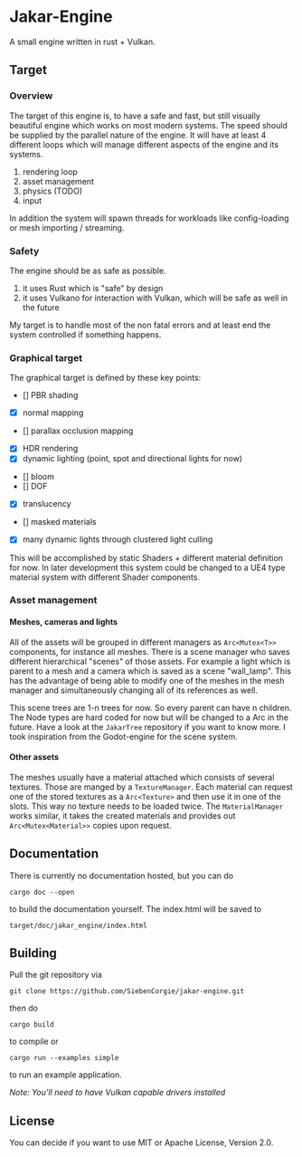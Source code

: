 # Jakar-Engine
A small engine written in rust + Vulkan.

## Target


### Overview

The target of this engine is, to have a safe and fast, but still visually
beautiful engine which works on most modern systems.
The speed should be supplied by the parallel nature of the engine.
It will have at least 4 different loops which will manage different
aspects of the engine and its systems.
 1. rendering loop
 2. asset management
 3. physics (TODO)
 4. input

In addition the system will spawn threads for workloads like config-loading
or mesh importing / streaming.


### Safety

The engine should be as safe as possible.
 1. it uses Rust which is "safe" by design
 2. it uses Vulkano for interaction with Vulkan, which will be safe as well
    in the future

My target is to handle most of the non fatal errors and at least end the system controlled if something happens.

### Graphical target

The graphical target is defined by these key points:

- [] PBR shading
- [x] normal mapping
- [] parallax occlusion mapping
- [x] HDR rendering
- [x] dynamic lighting (point, spot and directional lights for now)
- [] bloom
- [] DOF
- [x] translucency
- [] masked materials
- [x] many dynamic lights through clustered light culling

This will be accomplished by static Shaders + different material definition for
now. In later development this system could be changed to a UE4 type
material system with different Shader components.

### Asset management

#### Meshes, cameras and lights
All of the assets will be grouped in different managers as `Arc<Mutex<T>>`
components, for instance all meshes.
There is a scene manager who saves different hierarchical "scenes" of those
assets. For example a light which is parent to a mesh and a camera which is
saved as a scene "wall_lamp".
This has the advantage of being able to modify one of the meshes in the mesh
manager and simultaneously changing all of its references as well.

This scene trees are 1-n trees for now. So every parent can have n children.
The Node types are hard coded for now but will be changed to a Arc<NodeType> in
the future. Have a look at the `JakarTree` repository if you want to know more.
I took inspiration from the Godot-engine for the scene system.

#### Other assets
The meshes usually have a material attached which consists of several textures.
Those are manged by a `TextureManager`. Each material can request one of the stored textures as a `Arc<Texture>` and then use it in one of the slots.
This way no texture needs to be loaded twice.
The `MaterialManager` works similar, it takes the created materials and provides out `Arc<Mutex<Material>>` copies upon request.

## Documentation
There is currently no documentation hosted, but you can do
```
cargo doc --open
```
to build the documentation yourself. The index.html will be saved to
```
target/doc/jakar_engine/index.html
```

## Building

Pull the git repository via
```
git clone https://github.com/SiebenCorgie/jakar-engine.git
```
then do
```
cargo build
```
to compile or
```
cargo run --examples simple
```
to run an example application.

*Note: You'll need to have Vulkan capable drivers installed*

## License

You can decide if you want to use MIT or Apache License, Version 2.0.
